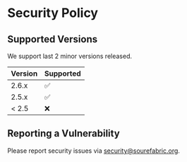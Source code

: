 # Security Policy

## Supported Versions

We support last 2 minor versions released.

| Version | Supported          |
| ------- | ------------------ |
| 2.6.x   | :white_check_mark: |
| 2.5.x   | :white_check_mark: |
| < 2.5   | :x:                |

## Reporting a Vulnerability

Please report security issues via security@sourefabric.org.
